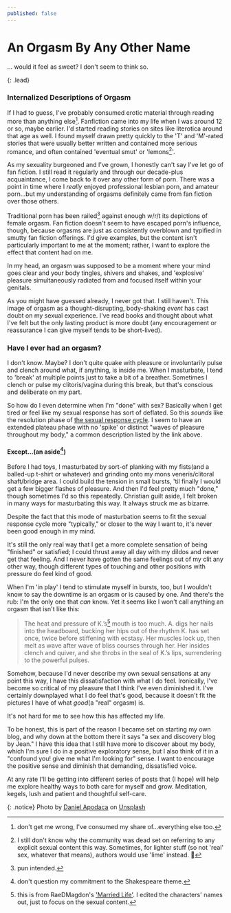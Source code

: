 ```yaml
---
published: false
---
```

# An Orgasm By Any Other Name

... would it feel as sweet? I don't seem to think so.

{: .lead}

<!--break-->

### Internalized Descriptions of Orgasm

If I had to guess, I've probably consumed erotic material through reading more than anything else[^1]. Fanfiction came into my life when I was around 12 or so, maybe earlier. I'd started reading stories on sites like literotica around that age as well. I found myself drawn pretty quickly to the 'T' and 'M'-rated stories that were usually better written and contained more serious romance, and often contained 'eventual smut' or 'lemons[^2]'.

As my sexuality burgeoned and I've grown, I honestly can't say I've let go of fan fiction. I still read it regularly and through our decade-plus acquaintance, I come back to it over any other form of porn. There was a point in time where I *really* enjoyed professional lesbian porn, and amateur porn...but my understanding of orgasms definitely came from fan fiction over those others.

Traditional porn has been railed[^3] against enough w/r/t its depictions of female orgasm. Fan fiction doesn't seem to have escaped porn's influence, though, because orgasms are just as consistently overblown and typified in smutty fan fiction offerings. I'd give examples, but the content isn't particularly important to me at the moment; rather, I want to explore the effect that content had on me.

In my head, an orgasm was supposed to be a moment where your mind goes clear and your body tingles, shivers and shakes, and 'explosive' pleasure simultaneously radiated from and focused itself within your genitals.

As you might have guessed already, I never got that. I still haven't. This image of orgasm as a thought-disrupting, body-shaking *event* has cast doubt on my sexual experience. I've read books and thought about what I've felt but the only lasting product is more doubt (any encouragement or reassurance I can give myself tends to be short-lived).

### Have I ever had an orgasm?

I don't know. Maybe? I don't quite quake with pleasure or involuntarily pulse and clench around what, if anything, is inside me. When I masturbate, I tend to 'break' at multiple points just to take a bit of a breather. Sometimes I clench or pulse my clitoris/vagina during this break, but that's conscious and deliberate on my part. 

So how do I even determine when I'm "done" with sex? Basically when I get tired or feel like my sexual response has sort of deflated. So this *sounds* like the resolution phase of [the sexual response cycle](http://www.soc.ucsb.edu/sexinfo/article/sexual-response-cycle). I seem to have an extended plateau phase with no 'spike' or distinct "waves of pleasure throughout my body," a common description listed by the link above.

#### Except...(an aside[^4])

Before I had toys, I masturbated by sort-of planking with my fists(and a balled-up t-shirt or whatever) and grinding onto my mons veneris/clitoral shaft/bridge area. I could build the tension in small bursts, 'til finally I would get a few bigger flashes of pleasure. And then I'd feel pretty much "done," though sometimes I'd so this repeatedly. Christian guilt aside, I felt broken in many ways for masturbating this way. It always struck me as bizarre.

Despite the fact that this mode of masturbation seems to fit the sexual response cycle more "typically," or closer to the way I want to, it's never been good enough in my mind.

It's still the only real way that I get a more complete sensation of being "finished" or satisfied; I could thrust away all day with my dildos and never get that feeling. And I never have gotten the same feelings out of my clit any other way, though different types of touching and other positions with pressure do feel kind of good.

When I'm 'in play' I tend to stimulate myself in bursts, too, but I wouldn't know to say the downtime is an orgasm or is caused by one. And there's the rub: I'm the only one that *can* know. Yet it seems like I won't call anything an orgasm that isn't like this:

>  The heat and pressure of K.’s[^5] mouth is too much. A. digs her nails into the headboard, bucking her hips out of the rhythm K. has set once, twice before stiffening with ecstasy. Her muscles lock up, then melt as wave after wave of bliss courses through her. Her insides clench and quiver, and she throbs in the seal of K.’s lips, surrendering to the powerful pulses.  

Somehow, because I'd never describe my own sexual sensations at any point this way, I have this dissatisfaction with what I do feel. Ironically, I've become so critical of my pleasure that I think I've even diminished it. I've certainly downplayed what I do feel that's good, because it doesn't fit the pictures I have of what *good*(a "real" orgasm) is. 

It's not hard for me to see how this has affected my life. 

To be honest, this is part of the reason I became set on starting my own blog, and why down at the bottom there it says "a sex and discovery blog by Jean." I have this idea that I still have more to discover about my body, which I'm sure I do in a positive exploratory sense, but I also think of it in a "confound you! give me what I'm looking for" sense. I want to encourage the positive sense and diminish that demanding, dissatisfied voice.

At any rate I'll be getting into different series of posts that (I hope) will help me explore healthy ways to both care for myself and grow. Meditation, kegels, lush and patient and thoughtful self-care.

{: .notice}
Photo by [Daniel Apodaca](https://unsplash.com/photos/8lXq1AesPv4?utm_source=unsplash&utm_medium=referral&utm_content=creditCopyText) on [Unsplash](https://unsplash.com/?utm_source=unsplash&utm_medium=referral&utm_content=creditCopyText)

[^1]: don't get me wrong, I've consumed my share of...everything else too.
[^2]: I still don't know why the community was dead set on referring to any explicit sexual content this way. Sometimes, for lighter stuff (so not 'real' sex, whatever that means), authors would use 'lime' instead. :thinking:
[^3]: pun intended.
[^4]: don't question my commitment to the Shakespeare theme.
[^5]: this is from RaeDMagdon's ['Married Life'](https://archiveofourown.org/works/12136149). I edited the characters' names out, just to focus on the sexual content.

